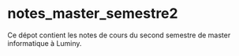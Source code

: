 # notes_master_semestre2

Ce dépot contient les notes de cours du second semestre de master informatique à Luminy.
